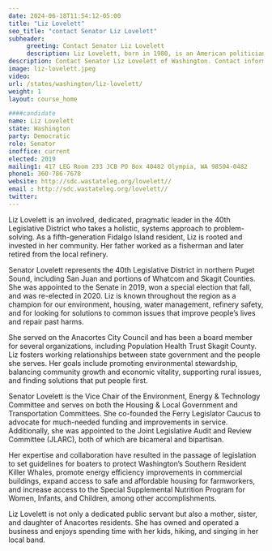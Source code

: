 ```yaml
---
date: 2024-06-18T11:54:12-05:00
title: "Liz Lovelett"
seo_title: "contact Senator Liz Lovelett"
subheader:
     greeting: Contact Senator Liz Lovelett
     description: Liz Lovelett, born in 1980, is an American politician affiliated with the Democratic Party. She assumed office as a member of the Washington State Senate, representing District 40, in 2019.
description: Contact Senator Liz Lovelett of Washington. Contact information for Liz Lovelett includes email address, phone number, and mailing address.
image: liz-lovelett.jpeg
video:
url: /states/washington/liz-lovelett/
weight: 1
layout: course_home

####candidate
name: Liz Lovelett
state: Washington
party: Democratic
role: Senator
inoffice: current
elected: 2019
mailing1: 417 LEG Room 233 JCB PO Box 40482 Olympia, WA 98504-0482
phone1: 360-786-7678
website: http://sdc.wastateleg.org/lovelett//
email : http://sdc.wastateleg.org/lovelett//
twitter: 
---
```

Liz Lovelett is an involved, dedicated, pragmatic leader in the 40th Legislative District who takes a holistic, systems approach to problem-solving. As a fifth-generation Fidalgo Island resident, Liz is rooted and invested in her community. Her father worked as a fisherman and later retired from the local refinery.

Senator Lovelett represents the 40th Legislative District in northern Puget Sound, including San Juan and portions of Whatcom and Skagit Counties. She was appointed to the Senate in 2019, won a special election that fall, and was re-elected in 2020. Liz is known throughout the region as a champion for our environment, housing, water management, refinery safety, and for looking for solutions to common issues that improve people’s lives and repair past harms.

She served on the Anacortes City Council and has been a board member for several organizations, including Population Health Trust Skagit County. Liz fosters working relationships between state government and the people she serves. Her goals include promoting environmental stewardship, balancing community growth and economic vitality, supporting rural issues, and finding solutions that put people first.

Senator Lovelett is the Vice Chair of the Environment, Energy & Technology Committee and serves on both the Housing & Local Government and Transportation Committees. She co-founded the Ferry Legislator Caucus to advocate for much-needed funding and improvements in service. Additionally, she was appointed to the Joint Legislative Audit and Review Committee (JLARC), both of which are bicameral and bipartisan.

Her expertise and collaboration have resulted in the passage of legislation to set guidelines for boaters to protect Washington’s Southern Resident Killer Whales, promote energy efficiency improvements in commercial buildings, expand access to safe and affordable housing for farmworkers, and increase access to the Special Supplemental Nutrition Program for Women, Infants, and Children, among other accomplishments.

Liz Lovelett is not only a dedicated public servant but also a mother, sister, and daughter of Anacortes residents. She has owned and operated a business and enjoys spending time with her kids, hiking, and singing in her local band.
